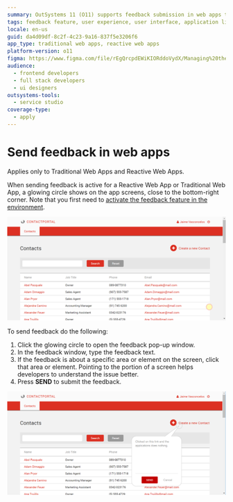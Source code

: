 ```yaml
---
summary: OutSystems 11 (O11) supports feedback submission in web apps through an interactive glowing circle feature.
tags: feedback feature, user experience, user interface, application lifecycle management, troubleshooting
locale: en-us
guid: da4d09df-8c2f-4c23-9a16-837f5e3206f6
app_type: traditional web apps, reactive web apps
platform-version: o11
figma: https://www.figma.com/file/rEgQrcpdEWiKIORddoVydX/Managing%20the%20Applications%20Lifecycle?node-id=267:11
audience:
  - frontend developers
  - full stack developers
  - ui designers
outsystems-tools:
  - service studio
coverage-type:
  - apply
---
```


# Send feedback in web apps

<div class="info" markdown="1">

Applies only to Traditional Web Apps and Reactive Web Apps.

</div>

When sending feedback is active for a Reactive Web App or Traditional Web App, a glowing circle shows on the app screens, close to the bottom-right corner. Note that you first need to [activate the feedback feature in the environment](user-feedback-enable.md).

![Glowing feedback circle on the bottom-right corner of a web app screen indicating where to click to send feedback](images/send-feedback-in-web-applications-1.png "Feedback Activation Indicator")

To send feedback do the following:

1. Click the glowing circle to open the feedback pop-up window.
1. In the feedback window, type the feedback text.
1. If the feedback is about a specific area or element on the screen, click that area or element. Pointing to the portion of a screen helps developers to understand the issue better.
1. Press **SEND** to submit the feedback.

![Feedback pop-up window in a web app where users can type and send their feedback](images/send-feedback-in-web-applications-2.png "Feedback Submission Window")
